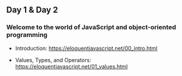 ## Day 1 & Day 2


### Welcome to the world of JavaScript and object-oriented programming

- Introduction: https://eloquentjavascript.net/00_intro.html

- Values, Types, and Operators: https://eloquentjavascript.net/01_values.html
